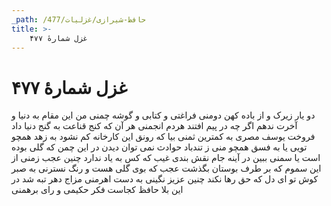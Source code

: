 ```yaml
---
_path: /حافظ-شیرازی/غزلیات/477
title: >-
    غزل شمارهٔ ۴۷۷
---
```

# غزل شمارهٔ ۴۷۷

دو یار زیرک و از باده کهن دومنی
فراغتی و کتابی و گوشه چمنی
من این مقام به دنیا و آخرت ندهم
اگر چه در پیم افتند هردم انجمنی
هر آن که کنج قناعت به گنج دنیا داد
فروخت یوسف مصری به کمترین ثمنی
بیا که رونق این کارخانه کم نشود
به زهد همچو تویی یا به فسق همچو منی
ز تندباد حوادث نمی توان دیدن
در این چمن که گلی بوده است یا سمنی
ببین در آینه جام نقش بندی غیب
که کس به یاد ندارد چنین عجب زمنی
از این سموم که بر طرف بوستان بگذشت
عجب که بوی گلی هست و رنگ نسترنی
به صبر کوش تو ای دل که حق رها نکند
چنین عزیز نگینی به دست اهرمنی
مزاج دهر تبه شد در این بلا حافظ
کجاست فکر حکیمی و رای برهمنی
